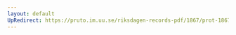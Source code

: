 ```yaml
---
layout: default
UpRedirect: https://pruto.im.uu.se/riksdagen-records-pdf/1867/prot-1867--fk--122/prot-1867--fk--122_018.pdf
---
```

